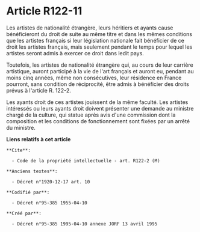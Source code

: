 # Article R122-11

Les artistes de nationalité étrangère, leurs héritiers et ayants cause bénéficieront du droit de suite au même titre et dans
les mêmes conditions que les artistes français si leur législation nationale fait bénéficier de ce droit les artistes
français, mais seulement pendant le temps pour lequel les artistes seront admis à exercer ce droit dans ledit pays.

Toutefois, les artistes de nationalité étrangère qui, au cours de leur carrière artistique, auront participé à la vie de
l'art français et auront eu, pendant au moins cinq années, même non consécutives, leur résidence en France pourront, sans
condition de réciprocité, être admis à bénéficier des droits prévus à l'article R. 122-2.

Les ayants droit de ces artistes jouissent de la même faculté. Les artistes intéressés ou leurs ayants droit doivent
présenter une demande au ministre chargé de la culture, qui statue après avis d'une commission dont la composition et les
conditions de fonctionnement sont fixées par un arrêté du ministre.

**Liens relatifs à cet article**

	**Cite**:

	  - Code de la propriété intellectuelle - art. R122-2 (M)

	**Anciens textes**:

	  - Décret n°1920-12-17 art. 10

	**Codifié par**:

	  - Décret n°95-385 1955-04-10

	**Créé par**:

	  - Décret n°95-385 1995-04-10 annexe JORF 13 avril 1995
